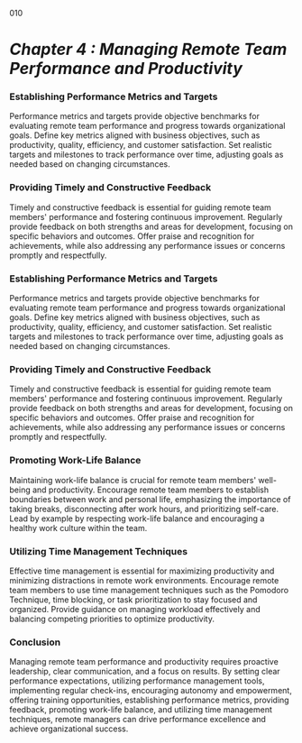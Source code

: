 010


# ***Chapter 4 : Managing Remote Team Performance and Productivity***


### **Establishing Performance Metrics and Targets**

Performance metrics and targets provide objective benchmarks for evaluating remote team performance and progress towards organizational goals. Define key metrics aligned with business objectives, such as productivity, quality, efficiency, and customer satisfaction. Set realistic targets and milestones to track performance over time, adjusting goals as needed based on changing circumstances.

### **Providing Timely and Constructive Feedback**

Timely and constructive feedback is essential for guiding remote team members' performance and fostering continuous improvement. Regularly provide feedback on both strengths and areas for development, focusing on specific behaviors and outcomes. Offer praise and recognition for achievements, while also addressing any performance issues or concerns promptly and respectfully.

### **Establishing Performance Metrics and Targets**

Performance metrics and targets provide objective benchmarks for evaluating remote team performance and progress towards organizational goals. Define key metrics aligned with business objectives, such as productivity, quality, efficiency, and customer satisfaction. Set realistic targets and milestones to track performance over time, adjusting goals as needed based on changing circumstances.

### **Providing Timely and Constructive Feedback**

Timely and constructive feedback is essential for guiding remote team members' performance and fostering continuous improvement. Regularly provide feedback on both strengths and areas for development, focusing on specific behaviors and outcomes. Offer praise and recognition for achievements, while also addressing any performance issues or concerns promptly and respectfully.

### **Promoting Work-Life Balance**

Maintaining work-life balance is crucial for remote team members' well-being and productivity. Encourage remote team members to establish boundaries between work and personal life, emphasizing the importance of taking breaks, disconnecting after work hours, and prioritizing self-care. Lead by example by respecting work-life balance and encouraging a healthy work culture within the team.

### **Utilizing Time Management Techniques**

Effective time management is essential for maximizing productivity and minimizing distractions in remote work environments. Encourage remote team members to use time management techniques such as the Pomodoro Technique, time blocking, or task prioritization to stay focused and organized. Provide guidance on managing workload effectively and balancing competing priorities to optimize productivity.

### **Conclusion**

Managing remote team performance and productivity requires proactive leadership, clear communication, and a focus on results. By setting clear performance expectations, utilizing performance management tools, implementing regular check-ins, encouraging autonomy and empowerment, offering training opportunities, establishing performance metrics, providing feedback, promoting work-life balance, and utilizing time management techniques, remote managers can drive performance excellence and achieve organizational success.

